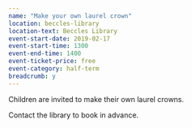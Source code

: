```yaml
---
name: "Make your own laurel crown"
location: beccles-library
location-text: Beccles Library
event-start-date: 2019-02-17
event-start-time: 1300
event-end-time: 1400
event-ticket-price: free
event-category: half-term
breadcrumb: y
---
```


Children are invited to make their own laurel crowns.

Contact the library to book in advance.
